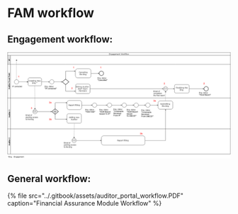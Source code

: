 # FAM workflow

## Engagement workflow:

![](../.gitbook/assets/engagement-workflow-3%20%281%29.png)

## General workflow: 

{% file src="../.gitbook/assets/auditor\_portal\_workflow.PDF" caption="Financial Assurance Module Workflow" %}


